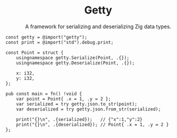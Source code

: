 <p align="center">
  <h1 align="center">Getty</h1>
  <p align="center">A framework for serializing and deserializing Zig data types.</p>
</p>

```zig
const getty = @import("getty");
const print = @import("std").debug.print;

const Point = struct {
    usingnamespace getty.Serialize(Point, .{});
    usingnamespace getty.Deserialize(Point, .{});

    x: i32,
    y: i32,
};

pub const main = fn() !void {
    var point = Point{ .x = 1, .y = 2 };
    var serialized = try getty.json.to_str(point);
    var deserialized = try getty.json.from_str(serialized);

    print("{}\n", .{serialized});   // {"x":1,"y":2}
    print("{}\n", .{deserialized}); // Point{ .x = 1, .y = 2 }
};
```
